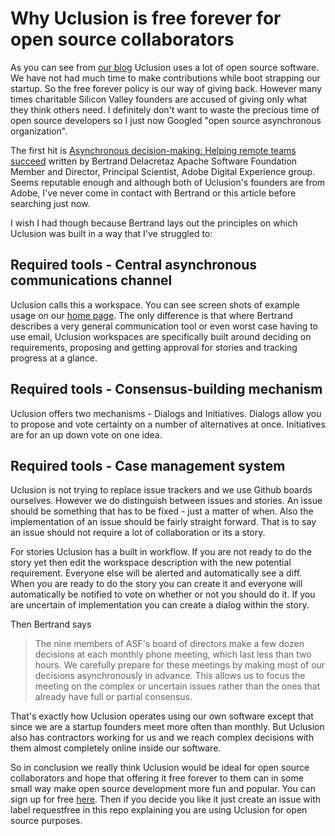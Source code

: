 # Why Uclusion is free forever for open source collaborators

As you can see from [our blog](https://medium.com/uclusion) Uclusion uses a lot of open source software. We have not had much time to make contributions while boot strapping our startup. So the free forever policy is our way of giving back. However many times charitable Silicon Valley founders are accused of giving only what they think others need. I definitely don't want to waste the precious time of open source developers so I just now Googled "open source asynchronous organization".

The first hit is [Asynchronous decision-making: Helping remote teams succeed](https://opensource.com/article/17/12/asynchronous-decision-making) written by Bertrand Delacretaz Apache Software Foundation Member and Director, Principal Scientist, Adobe Digital Experience group. Seems reputable enough and although both of Uclusion's founders are from Adobe, I've never come in contact with Bertrand or this article before searching just now.

I wish I had though because Bertrand lays out the principles on which Uclusion was built in a way that I've struggled to:

## Required tools - Central asynchronous communications channel

Uclusion calls this a workspace. You can see screen shots of example usage on our [home page](https://www.uclusion.com). The only difference is that where Bertrand describes a very general communication tool or even worst case having to use email, Uclusion workspaces are specifically built around deciding on requirements, proposing and getting approval for stories and tracking progress at a glance.

## Required tools - Consensus-building mechanism

Uclusion offers two mechanisms - Dialogs and Initiatives. Dialogs allow you to propose and vote certainty on a number of alternatives at once. Initiatives are for an up down vote on one idea.

## Required tools - Case management system

Uclusion is not trying to replace issue trackers and we use Github boards ourselves. However we do distinguish between issues and stories. An issue should be something that has to be fixed - just a matter of when. Also the implementation of an issue should be fairly straight forward. That is to say an issue should not require a lot of collaboration or its a story. 

For stories Uclusion has a built in workflow. If you are not ready to do the story yet then edit the workspace description with the new potential requirement. Everyone else will be alerted and automatically see a diff. When you are ready to do the story you can create it and everyone will automatically be notified to vote on whether or not you should do it. If you are uncertain of implementation you can create a dialog within the story.

Then Bertrand says
>The nine members of ASF's board of directors make a few dozen decisions at each monthly phone meeting, which last less than two hours. We carefully prepare for these meetings by making most of our decisions asynchronously in advance. This allows us to focus the meeting on the complex or uncertain issues rather than the ones that already have full or partial consensus.

That's exactly how Uclusion operates using our own software except that since we are a startup founders meet more often than monthly. But Uclusion also has contractors working for us and we reach complex decisions with them almost completely online inside our software.

So in conclusion we really think Uclusion would be ideal for open source collaborators and hope that offering it free forever to them can in some small way make open source development more fun and popular. You can sign up for free [here](https://production.uclusion.com/?utm_source=github&utm_medium=blog&utm_campaign=freeforever#signUp). Then if you decide you like it just create an issue with label requestfree in this repo explaining you are using Uclusion for open source purposes.
